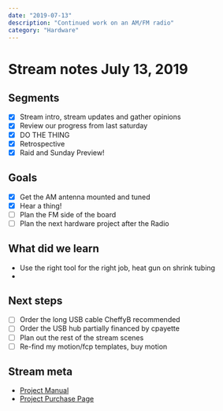 ```yaml
---
date: "2019-07-13"
description: "Continued work on an AM/FM radio"
category: "Hardware"
---
```


# Stream notes July 13, 2019

## Segments

- [x] Stream intro, stream updates and gather opinions
- [x] Review our progress from last saturday
- [x] DO THE THING
- [x] Retrospective
- [x] Raid and Sunday Preview!

## Goals

- [x] Get the AM antenna mounted and tuned
- [x] Hear a thing!
- [ ] Plan the FM side of the board
- [ ] Plan the next hardware project after the Radio

## What did we learn

- Use the right tool for the right job, heat gun on shrink tubing
-

## Next steps

- [ ] Order the long USB cable CheffyB recommended
- [ ] Order the USB hub partially financed by cpayette
- [ ] Plan out the rest of the stream scenes
- [ ] Re-find my motion/fcp templates, buy motion

## Stream meta

- [Project Manual](https://www.elenco.com/wp-content/uploads/2017/10/AMFM-108CK_low-res-2.pdf)
- [Project Purchase Page](https://www.amazon.com/gp/product/B008515U1U)
